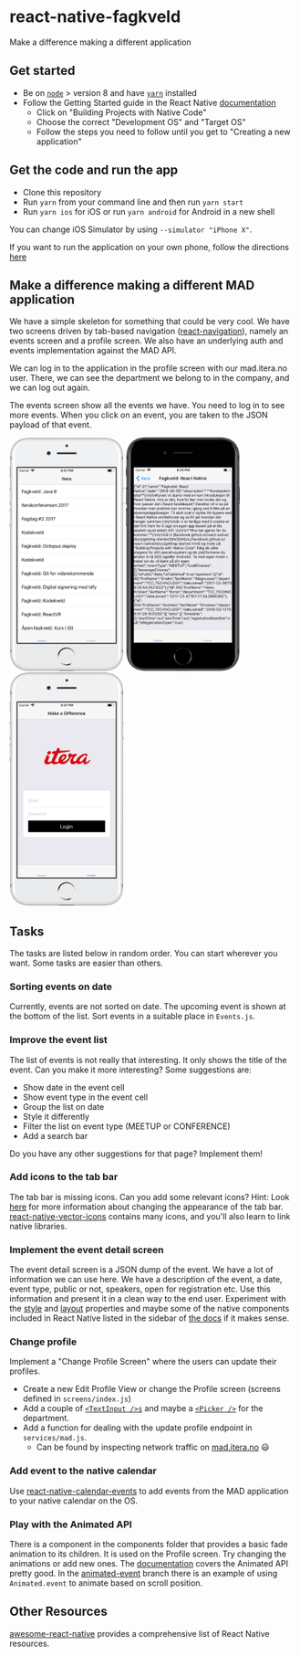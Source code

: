 # react-native-fagkveld

Make a difference making a different application

## Get started

- Be on [`node`](https://nodejs.org/en/) > version 8 and have [`yarn`](https://yarnpkg.com/lang/en/) installed
- Follow the Getting Started guide in the React Native [documentation](https://facebook.github.io/react-native/docs/getting-started.html)
  - Click on "Building Projects with Native Code"
  - Choose the correct "Development OS" and "Target OS"
  - Follow the steps you need to follow until you get to "Creating a new application"

## Get the code and run the app

- Clone this repository
- Run `yarn` from your command line and then run `yarn start`
- Run `yarn ios` for iOS or run `yarn android` for Android in a new shell

You can change iOS Simulator by using `--simulator "iPhone X"`.

If you want to run the application on your own phone, follow the directions [here](https://facebook.github.io/react-native/docs/running-on-device.html)

## Make a difference making a different MAD application

We have a simple skeleton for something that could be very cool. We have two screens driven
by tab-based navigation ([react-navigation](https://reactnavigation.org/)),
namely an events screen and a profile screen. We also have an underlying auth and events implementation against the MAD API.

We can log in to the application in the profile screen with our mad.itera.no user.
There, we can see the department we belong to in the company, and we can log out again.

The events screen show all the events we have. You need to log in to see more events.
When you click on an event, you are taken to the JSON payload of that event.

<img src="https://github.com/Hanse/react-native-fagkveld/blob/master/docs/screenshot-1.png" width="200"> <img src="https://github.com/Hanse/react-native-fagkveld/blob/master/docs/screenshot-2.png" width="200"> <img src="https://github.com/Hanse/react-native-fagkveld/blob/master/docs/screenshot-3.png" width="200">

## Tasks

The tasks are listed below in random order. You can start wherever you want. Some tasks are easier than others.

### Sorting events on date

Currently, events are not sorted on date. The upcoming event is shown at the bottom of the list. Sort events in a
suitable place in `Events.js`.

### Improve the event list

The list of events is not really that interesting. It only shows the title of the event. Can you make it more interesting?
Some suggestions are:

- Show date in the event cell
- Show event type in the event cell
- Group the list on date
- Style it differently
- Filter the list on event type (MEETUP or CONFERENCE)
- Add a search bar

Do you have any other suggestions for that page? Implement them!

### Add icons to the tab bar

The tab bar is missing icons. Can you add some relevant icons? Hint: Look [here](https://reactnavigation.org/docs/en/tab-based-navigation.html)
for more information about changing the appearance of the tab bar. [react-native-vector-icons](https://github.com/oblador/react-native-vector-icons) contains many icons, and you'll also learn to link native libraries.

### Implement the event detail screen

The event detail screen is a JSON dump of the event. We have a lot of information we can use here. We have a description
of the event, a date, event type, public or not, speakers, open for registration etc. Use this information and present it in
a clean way to the end user. Experiment with the [style](https://facebook.github.io/react-native/docs/style.html) and [layout](https://facebook.github.io/react-native/docs/flexbox.html) properties and maybe some of the native components included in React Native listed in the sidebar of [the docs](https://facebook.github.io/react-native/docs/getting-started.html) if it makes sense.

### Change profile

Implement a "Change Profile Screen" where the users can update their profiles.

- Create a new Edit Profile View or change the Profile screen (screens defined in `screens/index.js`)
- Add a couple of [`<TextInput />s`](https://facebook.github.io/react-native/docs/textinput.html) and maybe a [`<Picker />`](https://facebook.github.io/react-native/docs/picker.html) for the department.
- Add a function for dealing with the update profile endpoint in `services/mad.js`.
  - Can be found by inspecting network traffic on [mad.itera.no](https://mad.itera.no) 😃

### Add event to the native calendar

Use [react-native-calendar-events](https://github.com/wmcmahan/react-native-calendar-events) to add events from the MAD
application to your native calendar on the OS.

### Play with the Animated API

There is a <Fade /> component in the components folder that provides a basic fade animation to its children. It is used on the Profile screen. Try changing the animations or add new ones. The [documentation](https://facebook.github.io/react-native/docs/animations.html) covers the Animated API pretty good.
In the [animated-event](https://github.com/Hanse/react-native-fagkveld/tree/animated-event) branch there is an example of using `Animated.event` to animate based on scroll position.

## Other Resources

[awesome-react-native](https://github.com/jondot/awesome-react-native) provides a comprehensive list of React Native resources.
